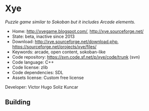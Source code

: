 # Xye

_Puzzle game similar to Sokoban but it includes Arcade elements._

- Home: http://xyegame.blogspot.com/, http://xye.sourceforge.net/
- State: beta, inactive since 2013
- Download: http://xye.sourceforge.net/download.php, https://sourceforge.net/projects/xye/files/
- Keywords: arcade, open content, sokoban-like
- Code repository: https://svn.code.sf.net/p/xye/code/trunk (svn)
- Code language: C++
- Code license: zlib
- Code dependencies: SDL
- Assets license: Custom free license

Developer: Victor Hugo Soliz Kuncar

## Building
